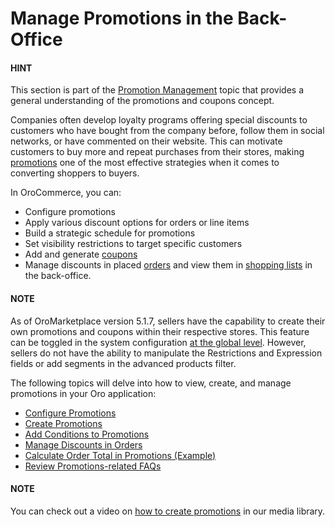 <a id="user-guide-marketing-promotions"></a>

# Manage Promotions in the Back-Office

#### HINT
This section is part of the [Promotion Management](../../../../concept-guides/catalog-promotions/promotions/index.md#concept-guides-promotion-management) topic that provides a general understanding of the promotions and coupons concept.

Companies often develop loyalty programs offering special discounts to customers who have bought from the company before, follow them in social networks, or have commented on their website. This can motivate customers to buy more and repeat purchases from their stores, making [promotions](../../../../glossary.md#term-Promotion) one of the most effective strategies when it comes to converting shoppers to buyers.

In OroCommerce, you can:

* Configure promotions
* Apply various discount options for orders or line items
* Build a strategic schedule for promotions
* Set visibility restrictions to target specific customers
* Add and generate [coupons](../coupons/index.md#user-guide-marketing-promotions-coupons)
* Manage discounts in placed [orders](../../../sales/orders/index.md#user-guide-sales-orders) and view them in [shopping lists](../../../sales/shopping-lists/index.md#user-guide-sales-shopping-lists) in the back-office.

#### NOTE
As of OroMarketplace version 5.1.7, sellers have the capability to create their own promotions and coupons within their respective stores. This feature can be toggled in the system configuration [at the global level](../../../system/configuration/commerce/marketplace/marketplace-general.md#configuration-commerce-marketplace-seller-global). However, sellers do not have the ability to manipulate the Restrictions and Expression fields or add segments in the advanced products filter.

The following topics will delve into how to view, create, and manage promotions in your Oro application:

* [Configure Promotions](../../../system/configuration/commerce/sales/promotions-settings.md#sys-config-commerce-sales-promotions)
* [Create Promotions](create.md#user-guide-marketing-promotions-create)
* [Add Conditions to Promotions](conditions.md#user-guide-marketing-promotions-conditions)
* [Manage Discounts in Orders](manage-discounts-in-orders.md#user-guide-sales-orders-promotions)
* [Calculate Order Total in Promotions (Example)](price-calculation-sample.md#user-guide-marketing-promotions-price-calculation)
* [Review Promotions-related FAQs](faqs.md#user-guide-marketing-promotions-issues)

#### NOTE
You can check out a video on <a href="https://academy.oroinc.com/media-library/how-to-create-coupons-and-link-them-to-promotions" target="_blank">how to create promotions</a> in our media library.
